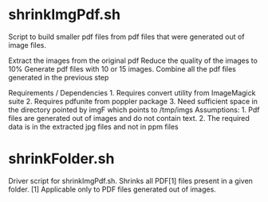 shrinkImgPdf.sh
===============
Script to build smaller pdf files from pdf files that were generated out of image files.

Extract the images from the original pdf
Reduce the quality of the images to 10%
Generate pdf files with 10 or 15 images.
Combine all the pdf files generated in the previous step

Requirements / Dependencies
 	1. Requires convert utility from ImageMagick suite
	2. Requires pdfunite from poppler package
	3. Need sufficient space in the directory pointed by imgF
		which points to /tmp/imgs
Assumptions:
 	1. Pdf files are generated out of images and do not contain text.
	2. The required data is in the extracted jpg files and not in ppm files


shrinkFolder.sh
===============
Driver script for shrinkImgPdf.sh. Shrinks all PDF[1] files present in a given folder.
[1] Applicable only to PDF files generated out of images.
